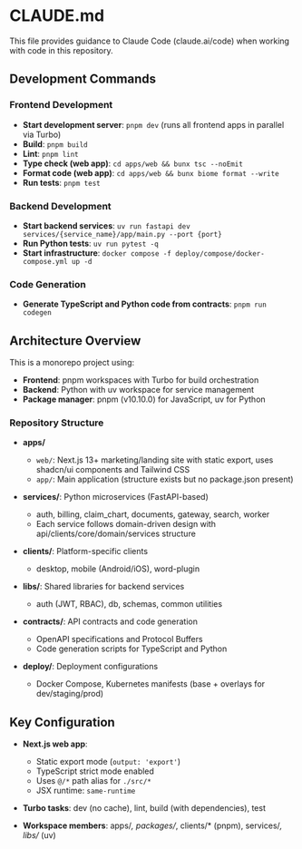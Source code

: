 # CLAUDE.md

This file provides guidance to Claude Code (claude.ai/code) when working with code in this repository.

## Development Commands

### Frontend Development
- **Start development server**: `pnpm dev` (runs all frontend apps in parallel via Turbo)
- **Build**: `pnpm build`
- **Lint**: `pnpm lint`
- **Type check (web app)**: `cd apps/web && bunx tsc --noEmit`
- **Format code (web app)**: `cd apps/web && bunx biome format --write`
- **Run tests**: `pnpm test`

### Backend Development
- **Start backend services**: `uv run fastapi dev services/{service_name}/app/main.py --port {port}`
- **Run Python tests**: `uv run pytest -q`
- **Start infrastructure**: `docker compose -f deploy/compose/docker-compose.yml up -d`

### Code Generation
- **Generate TypeScript and Python code from contracts**: `pnpm run codegen`

## Architecture Overview

This is a monorepo project using:
- **Frontend**: pnpm workspaces with Turbo for build orchestration
- **Backend**: Python with uv workspace for service management
- **Package manager**: pnpm (v10.10.0) for JavaScript, uv for Python

### Repository Structure

- **apps/**
  - `web/`: Next.js 13+ marketing/landing site with static export, uses shadcn/ui components and Tailwind CSS
  - `app/`: Main application (structure exists but no package.json present)
  
- **services/**: Python microservices (FastAPI-based)
  - auth, billing, claim_chart, documents, gateway, search, worker
  - Each service follows domain-driven design with api/clients/core/domain/services structure

- **clients/**: Platform-specific clients
  - desktop, mobile (Android/iOS), word-plugin

- **libs/**: Shared libraries for backend services
  - auth (JWT, RBAC), db, schemas, common utilities

- **contracts/**: API contracts and code generation
  - OpenAPI specifications and Protocol Buffers
  - Code generation scripts for TypeScript and Python

- **deploy/**: Deployment configurations
  - Docker Compose, Kubernetes manifests (base + overlays for dev/staging/prod)

## Key Configuration

- **Next.js web app**: 
  - Static export mode (`output: 'export'`)
  - TypeScript strict mode enabled
  - Uses `@/*` path alias for `./src/*`
  - JSX runtime: `same-runtime`

- **Turbo tasks**: dev (no cache), lint, build (with dependencies), test
- **Workspace members**: apps/*, packages/*, clients/* (pnpm), services/*, libs/* (uv)